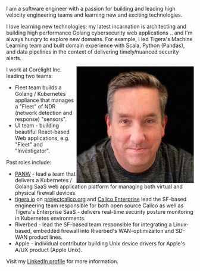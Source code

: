 I am a software engineer with a passion for building and leading high velocity engineering
teams and learning new and exciting technologies.

I love learning new technologies; my latest incarnation is architecting and building
high performance Golang cybersecurity web applications .. and I'm always hungry to explore
new domains. For example, I led Tigera's Machine Learning team and built domain experience
with Scala, Python (Pandas), and data pipelines in the context of delivering
timely/nuanced security alerts.

<img style="float: right;" src="/images/bcreane-headshot-color-small.jpg">

I work at Corelight Inc. leading two teams:
* Fleet team builds a Golang / Kubernetes appliance that manages a "Fleet" of NDR (network detection and response) "sensors".
* UI team - building beautiful React-based Web applications, e.g. "Fleet" and "Investigator".

Past roles include:
* [PANW](paloaltonetworks.com) - lead a team that delivers a Kubernetes / Golang SaaS web application platform for managing both virtual and physical firewall devices.
* [tigera.io](https://www.tigera.io/) on [projectcalico.org](https://www.projectcalico.org/) and [Calico Enterprise](https://www.tigera.io/tigera-products/calico-enterprise/) lead the SF-based engineering team responsible for both open source Calico as well as Tigera's Enterprise SaaS - delivers real-time security posture monitoring in Kubernetes environments.
* Riverbed - lead the SF-based team responsible for integrating a Linux-based, embedded firewall into Riverbed's WAN-optimizaiton and SD-WAN product lines.
* Apple - individual contributor building Unix device drivers for Apple's A/UX product (Apple Unix).

Visit my [LinkedIn profile](https://www.linkedin.com/in/brendancreane/) for more information.
